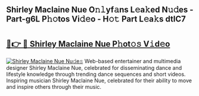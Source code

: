 ## Shirley Maclaine Nue O𝚗𝚕yf𝚊ns L𝚎a𝚔ed N𝚞𝚍es - Part-g6L P𝚑𝚘tos Vi𝚍𝚎o - H𝚘𝚝 Part L𝚎a𝚔s dtlC7

# <h2><a href="http://kf388ib.oniu.top/?m=Shirley+Maclaine+Nue">🔗👉 🔴 Shirley Maclaine Nue P𝚑ot𝚘𝚜 V𝚒d𝚎o</a></h2>

[![Shirley Maclaine Nue Nu𝚍e𝚜](https://i.imgur.com/0qMVB7G.gif)](http://kf388ib.oniu.top/?m=Shirley+Maclaine+Nue)
Web-based entertainer and multimedia designer Shirley Maclaine Nue, celebrated for disseminating dance and lifestyle knowledge through trending dance sequences and short videos. Inspiring musician Shirley Maclaine Nue, celebrated for their ability to move and inspire others through their music.  
